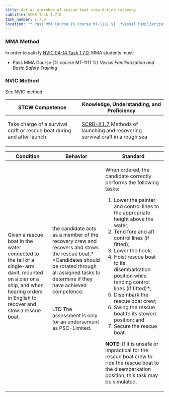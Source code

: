 ```yaml
---
title: Act as a member of rescue boat crew during recovery
subtitle: SCRB Task 1.7.D 
task_number: 1.7.D
location: "* Pass MMA Course {% course MT-1111 %}  *Vessel Familiarization and Basic Safety Training*" 
---
```



### MMA Method

In order to satisfy  [NVIC 04-14  Task  1.7.D]({{site.baseurl}}/assets/images/nvic-04-14.pdf), MMA students must:

* Pass MMA Course {% course MT-1111 %}  *Vessel Familiarization and Basic Safety Training*


### NVIC Method

<a onclick="togglevisibility('nvic_methods')" >See NVIC method.</a>

<div id='nvic_methods' class='hide'>

<table>
<thead>
<tr>
<th class='forty'> STCW Competence </th>
<th class='sixty'> Knowledge, Understanding, and Proficiency </th>
</tr>
</thead>




<tbody>
<tr><td markdown='1'>

Take charge of a survival craft or rescue boat during and after launch

</td><td markdown='1'>

[SCRB-X1.7](../../tables/621.html#SCRB-X1.7) Methods of launching and recovering survival craft in a rough sea

</td></tr>


</tbody>
</table>


<table>
<thead>
<tr><th class='twenty'>  Condition </th><th class='twenty'> Behavior </th><th  class='sixty'>Standard </th></tr>
</thead>
<tbody >



<tr><td markdown='1'>

Given a rescue boat in the water connected to the fall of a single-arm davit, mounted on a pier or a ship, and when hearing orders in English to recover and stow a rescue boat,

</td><td markdown='1'>

the candidate acts as a member of the recovery crew and recovers and stows the rescue boat.* *Candidates should be rotated through all assigned tasks to determine if they have achieved competence.

<br>

<div class="tooltip">LTD
<span class="tooltiptext">
The assessment is only for an endorsement as PSC-Limited.
</span>
</div>


</td><td markdown='1'>

When ordered, the candidate correctly performs the following tasks:

1. Lower the painter and control lines to the appropriate height above the water;
2. Tend fore and aft control lines (if fitted);
3. Lower the hook;
4. Hoist rescue boat to its disembarkation position while tending control lines (if fitted)*;
5. Disembark the rescue boat crew;
6. Swing the rescue boat to its stowed position; and 
7. Secure the rescue boat. 

**NOTE:**  If it is unsafe or impractical for the rescue boat crew to ride the rescue boat to the disembarkation position, this task may be simulated. 

</td></tr>
</tbody>
</table>
</div>
